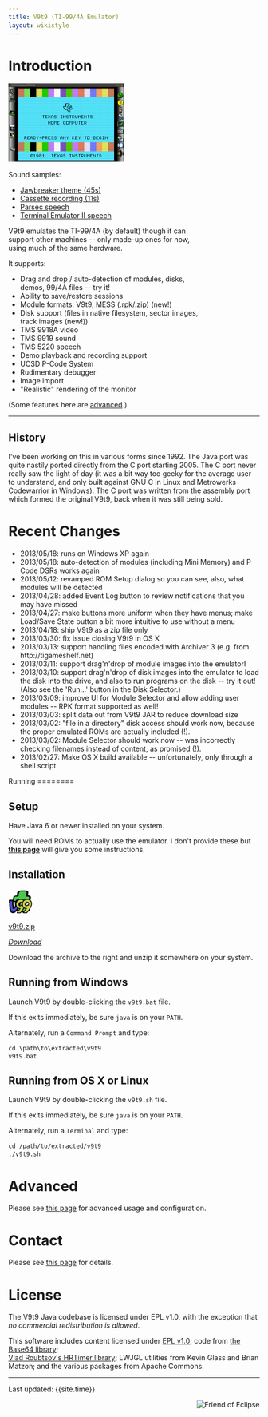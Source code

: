 ```yaml
---
title: V9t9 (TI-99/4A Emulator)
layout: wikistyle
---
```

 
Introduction
============


<div class='lookyhere' style='width:inherit'>
<p>
	<a href='images/v9t9-window.png'>
	<img alt="V9t9 image" src="images/v9t9-window_th.png" width="232" height="157"></img>
	</a>
</p>
<div class='lookyhere' style='text-align:left'>
Sound samples:
<ul>
	<li><a href='audio/jawbreaker.mp3' type='audio/mpeg'>Jawbreaker theme (45s)</a></li>
	<li><a href='audio/cassette-recording.mp3' type='audio/mpeg'>Cassette recording (11s)</a></li>
	<li><a href='audio/parsec-speech.wav' type='audio/x-wav'>Parsec speech</a></li>
	<li><a href='audio/teii-speech.wav' type='audio/x-wav'>Terminal Emulator II speech</a></li>
</ul>
</div>
</div>


<div style='width:80%;'>
<p>
V9t9 emulates the TI-99/4A (by default) though it can support other
machines -- only made-up ones for now, using much of the same hardware.
</p>

<p>
It supports:
</p>
<ul>
	<li>Drag and drop / auto-detection of modules, disks, demos, 99/4A files -- try it!</li>
	<li>Ability to save/restore sessions</li>
	<li>Module formats:  V9t9, MESS (.rpk/.zip) (new!)</li>
	<li>Disk support (files in native filesystem, sector images, track images (new!))</li>
	<li>TMS 9918A video</li>
	<li>TMS 9919 sound</li>
	<li>TMS 5220 speech</li>
	<li>Demo playback and recording support</li>
	<li>UCSD P-Code System</li>
	<li>Rudimentary debugger</li>
	<li>Image import</li>
	<li>"Realistic" rendering of the monitor</li>
</ul>

<p>
(Some features here are <a href="advanced.html">advanced</a>.)
</p>
	
</div>

<hr/>

History
-------- 

I've been working on this in various forms since 1992.  The Java port
was quite nastily ported directly from the C port starting 2005.  The C
port never really saw the light of day (it was a bit way too geeky for
the average user to understand, and only built against GNU C in Linux
and Metrowerks Codewarrior in Windows).  The C port was written from 
the assembly port which formed the original V9t9, back when it was 
still being sold.


Recent Changes
===========

<span class="timestamp"> </span>

<ul>
<li>2013/05/18: runs on Windows XP again 
</li>
<li>2013/05/18: auto-detection of modules (including Mini Memory) and P-Code DSRs works again 
</li>
<li>2013/05/12: revamped ROM Setup dialog so you can see, also, what modules will be detected 
</li>
<li>2013/04/28: added Event Log button to review notifications that you may have missed  
</li>
<li>2013/04/27: make buttons more uniform when they have menus; make Load/Save State button a bit more intuitive to use without a menu   
</li>
<li>2013/04/18: ship V9t9 as a zip file only
</li>
<li>2013/03/30: fix issue closing V9t9 in OS X 
</li>
<li>2013/03/13: support handling files encoded with Archiver 3 (e.g. from http://tigameshelf.net)
</li>
<li>2013/03/11: support drag'n'drop of module images into the emulator!
</li>
<li>2013/03/10: support drag'n'drop of disk images into the emulator to load
the disk into the drive, and also to run programs on the disk -- try it out!
(Also see the 'Run...' button in the Disk Selector.)
</li>
<li>2013/03/09: improve UI for Module Selector and allow adding user modules --
RPK format supported as well!
</li>
<li>2013/03/03: split data out from V9t9 JAR to reduce download size
</li>
<li>2013/03/02: "file in a directory" disk access should work now, because the
proper emulated ROMs are actually included (!).
</li><li>2013/03/02: Module Selector should work now -- was incorrectly checking
filenames instead of content, as promised (!).
</li><li>2013/02/27: Make OS X build available -- unfortunately, only through a shell script.
</li>

</ul>
Running
========

Setup
-----

Have Java 6 or newer installed on your system.  

You will need ROMs to actually use the emulator.  I don't provide these but 
**[this page](v9t9-roms.html)** will give you some instructions.


Installation
----------

<div class='lookyhere'>
<a href="http://s3.amazonaws.com/V9t9/data/v9t9.zip">
<img src="images/v9t9-webstart-button.png" />
<p>
v9t9.zip
</p><p>
<i>Download</i>
</p>
</a>
<span class="timestamp"> </span>
</div>

Download the archive to the right and unzip it somewhere on your system.


Running from Windows
----------

Launch V9t9 by double-clicking the `v9t9.bat` file.  

If this exits immediately, be sure `java` is on your `PATH`.

Alternately, run a `Command Prompt` and type:

    cd \path\to\extracted\v9t9
    v9t9.bat

Running from OS X or Linux
------------

Launch V9t9 by double-clicking the `v9t9.sh` file.
  
If this exits immediately, be sure `java` is on your `PATH`.

Alternately, run a `Terminal` and type:

    cd /path/to/extracted/v9t9
    ./v9t9.sh


Advanced
=======

Please see <a href="advanced.html">this page</a> for advanced usage and 
configuration.

Contact
=======

Please see <a href="contact.html">this page</a> for details.


License
=======

The V9t9 Java codebase is licensed under EPL v1.0, with the exception that *no commercial
redistribution is allowed*.

This software includes content licensed under [EPL v1.0](http://www.eclipse.org/legal/epl-v10.html); 
code from [the Base64 library](http://iharder.net/base64);  
[Vlad Roubtsov's HRTimer library](http://www.javaworld.com/javaworld/javaqa/2003-01/01-qa-0110-timing.html);
LWJGL utilities from Kevin Glass and Brian Matzon; and the various packages from Apache Commons. 

<hr/>
<div class="footer">
Last updated:  {{site.time}}
</div>


<div style='float:right;text-align:center;width:inherit'>
<p>
        <img alt="Friend of Eclipse" src="http://www.eclipse.org/donate/images/friendslogo200.jpg"></img>
</p>
</div>

